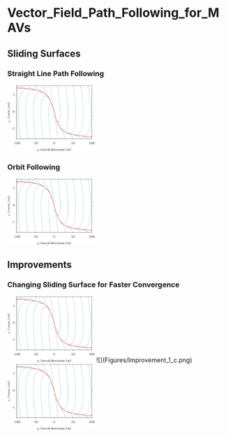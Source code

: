 # Vector_Field_Path_Following_for_MAVs

## Sliding Surfaces
### Straight Line Path Following
<img src="Figures/Straight_Line_Sliding_Surface_IC_Plots.png" width="200">

### Orbit Following
<img src="Figures/Straight_Line_Sliding_Surface_IC_Plots.png" width="200">

## Improvements
### Changing Sliding Surface for Faster Convergence
<img src="Figures/Straight_Line_Sliding_Surface_IC_Plots.png" width="200">
![](Figures/Improvement_1_c.png)
<img src="Figures/Straight_Line_Sliding_Surface_IC_Plots.png" width="200">

